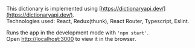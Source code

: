 This dictionary is implemented using [https://dictionaryapi.dev/](https://dictionaryapi.dev/).  
Technologies used: React, Redux(thunk), React Router, Typescript, Eslint.  

Runs the app in the development mode with `'npm start'`.  
Open [http://localhost:3000](http://localhost:3000) to view it in the browser.


